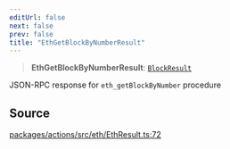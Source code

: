 ```yaml
---
editUrl: false
next: false
prev: false
title: "EthGetBlockByNumberResult"
---
```


> **EthGetBlockByNumberResult**: [`BlockResult`](/reference/tevm/actions/type-aliases/blockresult-1/)

JSON-RPC response for `eth_getBlockByNumber` procedure

## Source

[packages/actions/src/eth/EthResult.ts:72](https://github.com/evmts/tevm-monorepo/blob/main/packages/actions/src/eth/EthResult.ts#L72)

